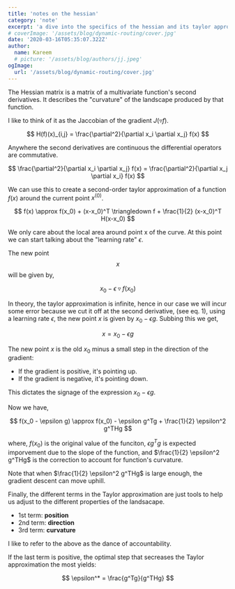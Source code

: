 ```yaml
---
title: 'notes on the hessian'
category: 'note'
excerpt: 'a dive into the specifics of the hessian and its taylor approximation'
# coverImage: '/assets/blog/dynamic-routing/cover.jpg'
date: '2020-03-16T05:35:07.322Z'
author:
  name: Kareem
  # picture: '/assets/blog/authors/jj.jpeg'
ogImage:
  url: '/assets/blog/dynamic-routing/cover.jpg'
---
```


The Hessian matrix is a matrix of a multivariate function's second derivatives. It describes the "curvature" of the landscape produced by that function.

I like to think of it as the Jaccobian of the gradient $J(\triangledown f)$.

$$
H(f)(x)_{i,j} = \frac{\partial^2}{\partial x_i \partial x_j} f(x)
$$

Anywhere the second derivatives are continuous the differential operators are commutative.

$$
\frac{\partial^2}{\partial x_i \partial x_j} f(x) = \frac{\partial^2}{\partial x_j \partial x_i} f(x)
$$


We can use this to create a second-order taylor approximation of a function $f(x)$ around the current point $x^{(0)}$.

$$
f(x) \approx f(x_0) + (x-x_0)^T \triangledown f + \frac{1}{2} (x-x_0)^T H(x-x_0)
$$

We only care about the local area around point x of the curve. At this point we can start talking about the "learning rate" $\epsilon$.

The new point $$x$$ will be given by,

$$
x_0 - \epsilon \triangledown f(x_0)
$$

In theory, the taylor approximation is infinite, hence in our case we will incur some error because we cut it off at the second derivative, (see eq. 1), using a learning rate $\epsilon$, the new point $x$ is given by $x_0 - \epsilon g$. Subbing this we get,

$$
x = x_0 - \epsilon g
$$

The new point $x$ is the old $x_0$ minus a small step in the direction of the gradient:

- If the gradient is positive, it's pointing up.
- If the gradient is negative, it's pointing down.

This dictates the signage of the expression $x_0 - \epsilon g$.

Now we have,

$$
f(x_0 - \epsilon g) \approx f(x_0) - \epsilon g^Tg + \frac{1}{2} \epsilon^2 g^THg
$$

where,
$f(x_0)$ is the original value of the funciton,
$\epsilon g^Tg$ is expected imporvement due to the slope of the function, and
$\frac{1}{2} \epsilon^2 g^THg$ is the correction to account for function's curvature.

Note that when $\frac{1}{2} \epsilon^2 g^THg$ is large enough, the gradient descent can move uphill.

Finally, the different terms in the Taylor approximation are just tools to help us adjust to the different properties of the landsacape.

- 1st term: **position**
- 2nd term: **direction**
- 3rd term: **curvature**

I like to refer to the above as the dance of accountability.

If the last term is positive, the optimal step that secreases the Taylor approximation the most yields:

$$
\epsilon^* = \frac{g^Tg}{g^THg}
$$